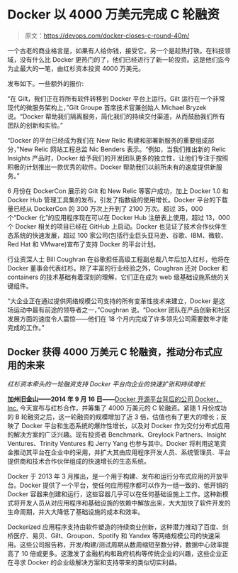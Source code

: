 # Docker 以 4000 万美元完成 C 轮融资

> 原文：<https://devops.com/docker-closes-c-round-40m/>

一个古老的商业格言是，如果有人给你钱，接受它。另一个是趁热打铁。在科技领域，没有什么比 Docker 更热门的了，他们已经进行了新一轮投资。这是他们迄今为止最大的一笔，由红杉资本投资 4000 万美元。

发布如下。一些额外的报价:

“在 Gilt，我们正在将所有软件转移到 Docker 平台上运行。Gilt 运行在一个非常现代的微服务架构上，”Gilt Groupe 首席技术官兼创始人 Michael Bryzek 说。“Docker 帮助我们隔离服务，简化我们的持续交付渠道，从而鼓励我们所有团队的创新和实验。”

“Docker 的平台已经成为我们在 New Relic 构建和部署新服务的重要组成部分，”New Relic 网站工程总监 Nic Benders 表示。“例如，当我们推出新的 Relic Insights 产品时，Docker 给予我们的开发团队更多的独立性，让他们专注于按照积极的计划推出一款优秀的软件。Docker 帮助我们以前所未有的速度提供新服务。”

6 月份在 DockerCon 展示的 Gilt 和 New Relic 等客户成功，加上 Docker 1.0 和 Docker Hub 管理工具集的发布，引发了指数级的使用增长。Docker 平台的下载量已经从 DockerCon 的 300 万次上升到了 2100 万次。超过 35，000 个“Docker 化”的应用程序现在可以在 Docker Hub 注册表上使用，超过 13，000 个 Docker 相关的项目已经在 GitHub 上启动。Docker 也见证了技术合作伙伴生态系统的快速发展，超过 100 家公司(包括行业巨头亚马逊、谷歌、IBM、微软、Red Hat 和 VMware)宣布了支持 Docker 的平台计划。

行业资深人士 Bill Coughran 在谷歌担任高级工程副总裁八年后加入红杉，他将在 Docker 董事会代表红杉。除了丰富的行业经验之外，Coughran 还对 Docker 和 containers 的技术基础有着深刻的理解，它们正在成为 web 级基础设施系统的关键组件。

“大企业正在通过提供网络规模公司支持的所有变革性技术来建立，Docker 是这场运动中最有前途的领导者之一，”Coughran 说。“Docker 团队在产品创新和社区发展方面的速度令人震惊——他们在 18 个月内完成了许多领先公司需要数年才能完成的工作。”

## **Docker 获得 4000 万美元 C 轮融资，推动分布式应用的未来**

*红杉资本牵头的一轮融资支持 Docker 平台向企业的快速扩张和持续增长*

**加州旧金山——2014 年 9 月 16 日——**[Docker 开源平台背后的公司 Docker，Inc.](https://docker.com/) 今天宣布与红杉合作，并筹集了 4000 万美元的 C 轮融资。紧随 1 月份成功的 B 轮融资之后，这一轮融资的规模增加了近 3 倍，估值也有了更大的增长；反映了 Docker 平台和生态系统的爆炸性增长，以及对 Docker 作为交付分布式应用的解决方案的广泛兴趣。现有投资者 Benchmark、Greylock Partners、Insight Ventures、Trinity Ventures 和 Jerry Yang 也参与其中。Docker 将利用这笔资金推动其平台在企业中的采用，并扩大其由应用程序开发人员、系统管理员、平台提供商和技术合作伙伴组成的快速增长的生态系统。

Docker 于 2013 年 3 月推出，是一个用于构建、发布和运行分布式应用的开放平台。Docker 提供了一个平台，使任何应用程序都可以作为一组一致的、低开销的 Docker 容器来创建和运行，这些容器几乎可以在任何基础设施上工作。这种新模式将开发人员从对应用程序和基础设施的依赖中解放出来，大大加快了软件开发的生命周期，并大大降低了基础设施的成本和效率。

Dockerized 应用程序支持由软件塑造的持续商业创新，这种潜力推动了百度、剑桥医疗、易贝、Gilt、Groupon、Spotify 和 Yandex 等网络规模公司的快速采用。这些公司报告称，开发/构建/测试周期从数周缩短至数分钟，数据中心效率提高了 10 倍或更多。这激发了金融机构和政府机构等传统企业的兴趣，这些企业正在寻求 Docker 的企业级解决方案和支持带来的类似切实利益。